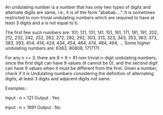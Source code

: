 An undulating number is a number that has only two types of digits and alternate digits are same, i.e., it is of the form “ababab….”. It is sometimes restricted to non-trivial undulating numbers which are required to have at least 3 digits and a is not equal to b.

The first few such numbers are: 101, 121, 131, 141, 151, 161, 171, 181, 191, 202, 212, 232, 242, 252, 262, 272, 282, 292, 303, 313, 323, 343, 353, 363, 373, 383, 393, 404, 414, 424, 434, 454, 464, 474, 484, 494, …
Some higher undulating numbers are: 6363, 80808, 1717171.

For any n >= 3, there are 9 × 9 = 81 non-trivial n-digit undulating numbers, since the first digit can have 9 values (it cannot be 0), and the second digit can have 9 values when it must be different from the first.
Given a number, check if it is Undulating numbers considering the definition of alternating digits, at least 3 digits and adjacent digits not same.

Examples :

Input : n = 121
Output : Yes

Input : n = 1991
Output : No